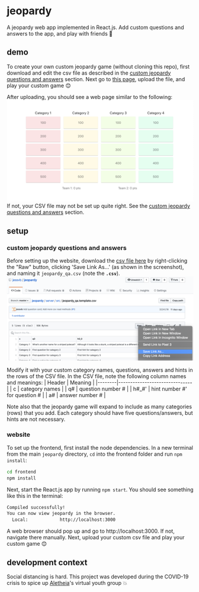 # jeopardy
A jeopardy web app implemented in React.js. Add custom questions and answers to the app, and play with friends :tada:

## demo
To create your own custom jeopardy game (without cloning this repo), first download and edit the csv file as described in the [custom jeopardy questions and answers](#custom-jeopardy-questions-and-answers) section. Next go to [this page](https://jessvb.github.io/jeopardy/), upload the file, and play your custom game :blush:

After uploading, you should see a web page similar to the following:
![jeopardy web app screenshot](https://github.com/jessvb/jeopardy/blob/master/jeopardy_example_screenshot.png)
If not, your CSV file may not be set up quite right. See the [custom jeopardy questions and answers](#custom-jeopardy-questions-and-answers) section.

## setup
### custom jeopardy questions and answers
Before setting up the website, download the [csv file here](https://github.com/jessvb/jeopardy/blob/static-upload-csv/src/jeopardy_qa.template.csv) by right-clicking the "Raw" button, clicking 'Save Link As...' (as shown in the screenshot), and naming it `jeopardy_qa.csv` (note the **`.csv`**).
![download csv template screenshot](https://github.com/jessvb/jeopardy/blob/static-upload-csv/src/how_to_download_csv.png)

Modify it with your custom category names, questions, answers and hints in the rows of the CSV file. In the CSV file, note the following column names and meanings:
| Header | Meaning                       |
|--------|-------------------------------|
| c      | category names                |
| q#     | question number #             |
| h#_#'  | hint number #' for question # |
| a#     | answer number #               |

Note also that the jeopardy game will expand to include as many categories (rows) that you add. Each category should have five questions/answers, but hints are not necessary.

### website
To set up the frontend, first install the node dependencies. In a new terminal from the main `jeopardy` directory, `cd` into the frontend folder and run `npm install`:
```bash
cd frontend
npm install
```
Next, start the React.js app by running `npm start`. You should see something like this in the terminal:
```bash
Compiled successfully!
You can now view jeopardy in the browser.
  Local:            http://localhost:3000
```
A web browser should pop up and go to http://localhost:3000. If not, navigate there manually. Next, upload your custom csv file and play your custom game :blush:


## development context
Social distancing is hard. This project was developed during the COVID-19 crisis to spice up [Aletheia](https://www.aletheia.org/)'s virtual youth group :collision:

